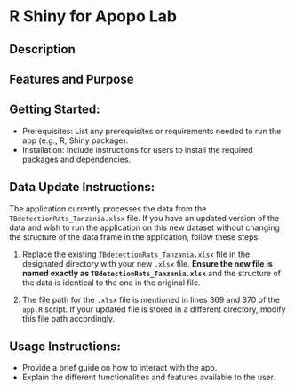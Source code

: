 # R Shiny for Apopo Lab

## Description

## Features and Purpose

## Getting Started:
- Prerequisites: List any prerequisites or requirements needed to run the app (e.g., R, Shiny package).
- Installation: Include instructions for users to install the required packages and dependencies.

## Data Update Instructions:

The application currently processes the data from the `TBdetectionRats_Tanzania.xlsx` file. If you have an updated version of the data and wish to run the application on this new dataset without changing the structure of the data frame in the application, follow these steps:

1. Replace the existing `TBdetectionRats_Tanzania.xlsx` file in the designated directory with your new `.xlsx` file. **Ensure the new file is named exactly as `TBdetectionRats_Tanzania.xlsx`** and the structure of the data is identical to the one in the original file.

2. The file path for the `.xlsx` file is mentioned in lines 369 and 370 of the `app.R` script. If your updated file is stored in a different directory, modify this file path accordingly.

## Usage Instructions:
- Provide a brief guide on how to interact with the app.
- Explain the different functionalities and features available to the user.


